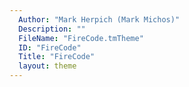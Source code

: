 ```yaml
---
  Author: "Mark Herpich (Mark Michos)"
  Description: ""
  FileName: "FireCode.tmTheme"
  ID: "FireCode"
  Title: "FireCode"
  layout: theme
---
```

  